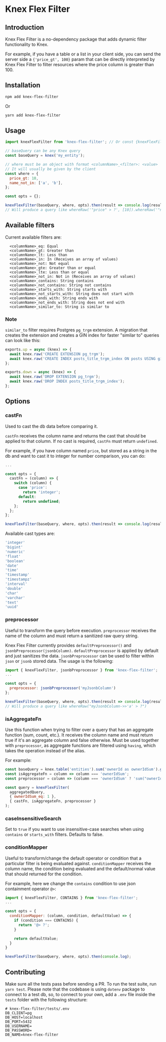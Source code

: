 # Knex Flex Filter

## Introduction

Knex Flex Filter is a no-dependency package that adds dynamic filter functionality to Knex.

For example, if you have a table or a list in your client side, you can send the server side a `{'price_gt', 100}` param that can be directly interpreted by Knex Flex Filter to filter resources where the price column is greater than 100.

## Installation

```bash
npm add knex-flex-filter
```

Or

```bash
yarn add knex-flex-filter
```

## Usage

```javascript
import knexFlexFilter from 'knex-flex-filter'; // Or const {knexFlexFilter} = require('knex-flex-filter)

// baseQuery can be any Knex query
const baseQuery = knex('my_entity');

// where must be an object with format <columnName>_<filter>: <value>
// It will usually be given by the client
const where = {
  price_gt: 10,
  name_not_in: ['a', 'b'],
};

const opts = {};

knexFlexFilter(baseQuery, where, opts).then(result => console.log(result));
// Will produce a query like whereRaw('"price" > ?', [10]).whereRaw('"name" <> ANY(?)', [['a', 'b']])
```

## Available filters

Current available filters are:

```
  <columnName>_eq: Equal
  <columnName>_gt: Greater than
  <columnName>_lt: Less than
  <columnName>_in: In (Receives an array of values)
  <columnName>_not: Not equal
  <columnName>_gte: Greater than or equal
  <columnName>_lte: Less than or equal
  <columnName>_not_in: Not in (Receives an array of values)
  <columnName>_contains: String contains
  <columnName>_not_contains: String not contains
  <columnName>_starts_with: String starts with
  <columnName>_not_starts_with: String does not start with
  <columnName>_ends_with: String ends with
  <columnName>_not_ends_with: String does not end with
  <columnName>_similar_to: String is similar to
```

### Note

`similar_to` filter requires Postgres `pg_trgm` extension. A migration that creates the extension and creates a GIN index for faster "similar to" queries can look like this:

```javascript
exports.up = async (knex) => {
  await knex.raw('CREATE EXTENSION pg_trgm');
  await knex.raw('CREATE INDEX posts_title_trgm_index ON posts USING gin(title gin_trgm_ops)');
};

exports.down = async (knex) => {
  await knex.raw('DROP EXTENSION pg_trgm');
  await knex.raw('DROP INDEX posts_title_trgm_index');
};

```

## Options

### castFn

Used to cast the db data before comparing it.

`castFn` receives the column name and returns the cast that should be applied to that column. If no cast is required, `castFn` must return `undefined`.

For example, if you have column named `price`, but stored as a string in the db and want to cast it to integer for number comparison, you can do:

```javascript
...

const opts = {
  castFn = (column) => {
    switch (column) {
      case 'price':
        return 'integer';
      default:
        return undefined;
    };
  };
};

knexFlexFilter(baseQuery, where, opts).then(result => console.log(result));
```

Available cast types are:

```javascript
'integer'
'bigint'
'numeric'
'float'
'boolean'
'date'
'time'
'timestamp'
'timestampz'
'interval'
'double'
'char'
'varchar'
'text'
'uuid'
```

### preprocessor

Useful to transform the query before execution. `preprocessor` receives the name of the column and must return a sanitized raw query string.

Knex Flex Filter currently provides `defaultPreprocessor()` and `jsonbPreprocessor(jsonbColumn)`. `defaultPreprocessor` is applied by default and just sanitizes the data. `jsonbPreprocessor` can be used to filter within `json` or `jsonb` stored data. The usage is the following:

```javascript
import { knexFlexFilter, jsonbPreprocessor } from 'knex-flex-filter';
...

const opts = {
  preprocessor: jsonbPreprocessor('myJsonbColumn')
};

knexFlexFilter(baseQuery, where, opts).then(result => console.log(result));
// Will produce a query like whereRaw("myJsonbColumn->>'a' > ?")
```

### isAggregateFn

Use this function when trying to filter over a query that has an aggregate function (sum, count, etc.). It receives the column name and must return true if it's an aggregate column and false otherwise. Must be used together with `preprocessor`, as aggregate functions are filtered using `having`, which takes the operation instead of the alias.

For example:

```javascript
const baseQuery = knex.table('entities').sum('ownerId as ownerIdSum').groupBy('id');
const isAggregateFn = column => column === 'ownerIdSum';
const preprocessor = column => (column === 'ownerIdSum' ? 'sum("ownerId")' : column);

const query = knexFlexFilter(
  aggregatedQuery,
  { ownerIdSum_eq: 1 },
  { castFn, isAggregateFn, preprocessor }
);
```

### caseInsensitiveSearch

Set to `true` if you want to use insensitive-case searches when using `contains` or `starts_with` filters. Defaults to false.

### conditionMapper
Useful to transform/change the default operator or condition that a 
particular filter is being evaluated against. `conditionMapper` receives the column name, the condition being evaluated and the default/normal value that should returned for the condition.

For example, here we change the `contains` condition to use json containment operator `@>`:

```javascript
import { knexFlexFilter, CONTAINS } from 'knex-flex-filter';
...

const opts = {
  conditionMapper: (column, condition, defaultValue) => {
    if (condition === CONTAINS) {
      return '@> ?';
    }

    return defaultValue;
  }
}

knexFlexFilter(baseQuery, where, opts).then(console.log);
```

## Contributing

Make sure all the tests pass before sending a PR. To run the test suite, run `yarn test`. Please note that the codebase is using `dotenv` package to connect to a test db, so, to connect to your own, add a `.env` file inside the `tests` folder with the following structure:

```
# knex-flex-filter/tests/.env
DB_CLIENT=pg
DB_HOST=localhost
DB_PORT=5432
DB_USERNAME=
DB_PASSWORD=
DB_NAME=knex-flex-filter
```